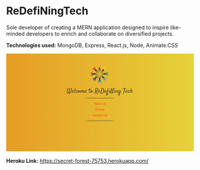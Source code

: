 # ReDefiNingTech

Sole developer of creating a MERN application designed to inspire like-minded developers to enrich and collaborate on diversified projects.
	
<b>Technologies used:</b> MongoDB, Express, React.js, Node, Animate.CSS

 ![Alt text](https://raw.githubusercontent.com/dipisha03/ReDefiNingTech/master/client/src/images/home.png "home")

<b>Heroku Link:</b> https://secret-forest-75753.herokuapp.com/


